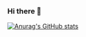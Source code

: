### Hi there 👋

[![Anurag's GitHub stats](https://github-readme-stats.vercel.app/api?username=atomily&theme=dracula)](https://github.com/anuraghazra/github-readme-stats)
